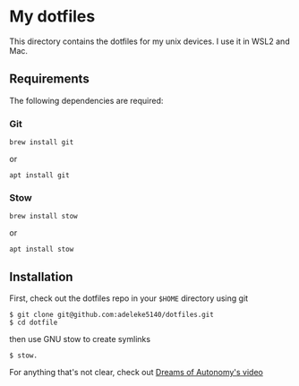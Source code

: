 # My dotfiles

This directory contains the dotfiles for my unix devices. I use it in WSL2 and Mac. 

## Requirements

The following dependencies are required:

### Git

```
brew install git
```
or

```
apt install git
```

### Stow

```
brew install stow
```
or

```
apt install stow
```

## Installation

First, check out the dotfiles repo in your `$HOME` directory using git

```
$ git clone git@github.com:adeleke5140/dotfiles.git
$ cd dotfile
```
then use GNU stow to create symlinks

```
$ stow.
```

For anything that's not clear, check out [Dreams of Autonomy's video](https://www.youtube.com/watch?v=y6XCebnB9gs&ab_channel=DreamsofAutonomy)

